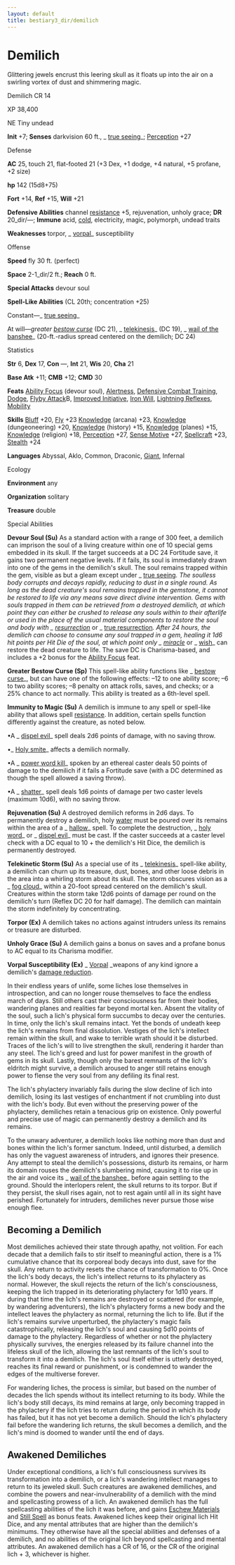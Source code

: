 ```yaml
---
layout: default
title: bestiary3_dir/demilich
---
```

# Demilich

Glittering jewels encrust this leering skull as it floats up into the air on a swirling vortex of dust and shimmering magic.

Demilich CR 14

XP 38,400

NE Tiny undead

**Init** +7; **Senses** darkvision 60 ft., _ [true seeing](../spells_dir/trueSeeing#_true-seeing)_; [Perception](../skills_dir/perception#_perception) +27

Defense

**AC** 25, touch 21, flat-footed 21 (+3 Dex, +1 dodge, +4 natural, +5 profane, +2 size)

**hp** 142 (15d8+75)

**Fort** +14, **Ref** +15, **Will** +21

**Defensive Abilities** channel [resistance](../monsters_dir/universalMonsterRules#_resistance) +5, rejuvenation, unholy grace; **DR** 20_dir/—; **Immune** acid, [cold](../monsters_dir/creatureTypes#_cold-subtype), electricity, magic, polymorph, undead traits

**Weaknesses** torpor, _ [vorpal](../magicItems_dir/weapons#_vorpal)_ susceptibility

Offense

**Speed** fly 30 ft. (perfect)

**Space** 2-1_dir/2 ft.; **Reach** 0 ft.

**Special Attacks** devour soul

**Spell-Like Abilities** (CL 20th; concentration +25)

Constant—_ [true seeing](../spells_dir/trueSeeing#_true-seeing)_

At will—_greater [bestow curse](../spells_dir/bestowCurse#_bestow-curse)_ (DC 21), _ [telekinesis](../spells_dir/telekinesis#_telekinesis)_ (DC 19), _ [wail of the banshee](../spells_dir/wailOfTheBanshee#_wail-of-the-banshee)_ (20-ft.-radius spread centered on the demilich; DC 24)

Statistics

**Str** 6, **Dex** 17, **Con** —, **Int** 21, **Wis** 20, **Cha** 21

**Base Atk** +11; **CMB** +12; **CMD** 30

**Feats** [Ability Focus](../monsters_dir/monsterFeats#_ability-focus) (devour soul), [Alertness](../feats#_alertness), [Defensive Combat Training](../feats#_defensive-combat-training), [Dodge](../feats#_dodge), [Flyby Attack](../monsters_dir/monsterFeats#_flyby-attack)B, [Improved Initiative](../feats#_improved-initiative), [Iron Will](../feats#_iron-will), [Lightning Reflexes](../feats#_lightning-reflexes), [Mobility](../feats#_mobility)

**Skills** [Bluff](../skills_dir/bluff#_bluff) +20, [Fly](../skills_dir/fly#_fly) +23 [Knowledge](../skills_dir/knowledge#_knowledge) (arcana) +23, [Knowledge](../skills_dir/knowledge#_knowledge) (dungeoneering) +20, [Knowledge](../skills_dir/knowledge#_knowledge) (history) +15, [Knowledge](../skills_dir/knowledge#_knowledge) (planes) +15, [Knowledge](../skills_dir/knowledge#_knowledge) (religion) +18, [Perception](../skills_dir/perception#_perception) +27, [Sense Motive](../skills_dir/senseMotive#_sense-motive) +27, [Spellcraft](../skills_dir/spellcraft#_spellcraft) +23, [Stealth](../skills_dir/stealth#_stealth) +24

**Languages** Abyssal, Aklo, Common, Draconic, [Giant](../monsters_dir/creatureTypes#_giant-subtype), Infernal

Ecology

**Environment** any

**Organization** solitary

**Treasure** double

Special Abilities

**Devour Soul (Su)** As a standard action with a range of 300 feet, a demilich can imprison the soul of a living creature within one of 10 special gems embedded in its skull. If the target succeeds at a DC 24 Fortitude save, it gains two permanent negative levels. If it fails, its soul is immediately drawn into one of the gems in the demilich's skull. The soul remains trapped within the gem, visible as but a gleam except under _ [true seeing](../spells_dir/trueSeeing#_true-seeing)_. The soulless body corrupts and decays rapidly, reducing to dust in a single round. As long as the dead creature's soul remains trapped in the gemstone, it cannot be restored to life via any means save direct divine intervention. Gems with souls trapped in them can be retrieved from a destroyed demilich, at which point they can either be crushed to release any souls within to their afterlife or used in the place of the usual material components to restore the soul and body with _ [resurrection](../spells_dir/resurrection#_resurrection)_ or _ [true resurrection](../spells_dir/trueResurrection#_true-resurrection)_. After 24 hours, the demilich can choose to consume any soul trapped in a gem, healing it 1d6 hit points per Hit Die of the soul, at which point only _ [miracle](../spells_dir/miracle#_miracle)_ or _ [wish](../spells_dir/wish#_wish)_ can restore the dead creature to life. The save DC is Charisma-based, and includes a +2 bonus for the [Ability Focus](../monsters_dir/monsterFeats#_ability-focus) feat.

**Greater Bestow Curse (Sp)** This spell-like ability functions like _ [bestow curse](../spells_dir/bestowCurse#_bestow-curse)_, but can have one of the following effects: –12 to one ability score; –6 to two ability scores; –8 penalty on attack rolls, saves, and checks; or a 25% chance to act normally. This ability is treated as a 6th-level spell.

**Immunity to Magic (Su)** A demilich is immune to any spell or spell-like ability that allows spell [resistance](../monsters_dir/universalMonsterRules#_resistance). In addition, certain spells function differently against the creature, as noted below.

•A _ [dispel evil](../spells_dir/dispelEvil#_dispel-evil)_ spell deals 2d6 points of damage, with no saving throw.

•_ [Holy smite](../spells_dir/holySmite#_holy-smite)_ affects a demilich normally.

•A _ [power word kill](../spells_dir/powerWordKill#_power-word-kill)_ spoken by an ethereal caster deals 50 points of damage to the demilich if it fails a Fortitude save (with a DC determined as though the spell allowed a saving throw).

•A _ [shatter](../spells_dir/shatter#_shatter)_ spell deals 1d6 points of damage per two caster levels (maximum 10d6), with no saving throw.

**Rejuvenation (Su)** A destroyed demilich reforms in 2d6 days. To permanently destroy a demilich, holy [water](../monsters_dir/creatureTypes#_water-subtype) must be poured over its remains within the area of a _ [hallow](../spells_dir/hallow#_hallow)_ spell. To complete the destruction, _ [holy word](../spells_dir/holyWord#_holy-word)_ or _ [dispel evil](../spells_dir/dispelEvil#_dispel-evil)_ must be cast. If the caster succeeds at a caster level check with a DC equal to 10 + the demilich's Hit Dice, the demilich is permanently destroyed.

**Telekinetic Storm (Su)** As a special use of its _ [telekinesis](../spells_dir/telekinesis#_telekinesis)_ spell-like ability, a demilich can churn up its treasure, dust, bones, and other loose debris in the area into a whirling storm about its skull. The storm obscures vision as a _ [fog cloud](../spells_dir/fogCloud)_ within a 20-foot spread centered on the demilich's skull. Creatures within the storm take 12d6 points of damage per round on the demilich's turn (Reflex DC 20 for half damage). The demilich can maintain the storm indefinitely by concentrating.

**Torpor (Ex)** A demilich takes no actions against intruders unless its remains or treasure are disturbed.

**Unholy Grace (Su)** A demilich gains a bonus on saves and a profane bonus to AC equal to its Charisma modifier.

**Vorpal Susceptibility (Ex)** _ [Vorpal](../magicItems_dir/weapons#_vorpal) _weapons of any kind ignore a demilich's [damage reduction](../monsters_dir/universalMonsterRules#_damage-reduction-(ex-or-su)).

In their endless years of unlife, some liches lose themselves in introspection, and can no longer rouse themselves to face the endless march of days. Still others cast their consciousness far from their bodies, wandering planes and realities far beyond mortal ken. Absent the vitality of the soul, such a lich's physical form succumbs to decay over the centuries. In time, only the lich's skull remains intact. Yet the bonds of undeath keep the lich's remains from final dissolution. Vestiges of the lich's intellect remain within the skull, and wake to terrible wrath should it be disturbed. Traces of the lich's will to live strengthen the skull, rendering it harder than any steel. The lich's greed and lust for power manifest in the growth of gems in its skull. Lastly, though only the barest remnants of the lich's eldritch might survive, a demilich aroused to anger still retains enough power to flense the very soul from any defiling its final rest.

The lich's phylactery invariably fails during the slow decline of lich into demilich, losing its last vestiges of enchantment if not crumbling into dust with the lich's body. But even without the preserving power of the phylactery, demiliches retain a tenacious grip on existence. Only powerful and precise use of magic can permanently destroy a demilich and its remains.

To the unwary adventurer, a demilich looks like nothing more than dust and bones within the lich's former sanctum. Indeed, until disturbed, a demilich has only the vaguest awareness of intruders, and ignores their presence. Any attempt to steal the demilich's possessions, disturb its remains, or harm its domain rouses the demilich's slumbering mind, causing it to rise up in the air and voice its _ [wail of the banshee](../spells_dir/wailOfTheBanshee#_wail-of-the-banshee)_ before again settling to the ground. Should the interlopers relent, the skull returns to its torpor. But if they persist, the skull rises again, not to rest again until all in its sight have perished. Fortunately for intruders, demiliches never pursue those wise enough flee.

## Becoming a Demilich

Most demiliches achieved their state through apathy, not volition. For each decade that a demilich fails to stir itself to meaningful action, there is a 1% cumulative chance that its corporeal body decays into dust, save for the skull. Any return to activity resets the chance of transformation to 0%. Once the lich's body decays, the lich's intellect returns to its phylactery as normal. However, the skull rejects the return of the lich's consciousness, keeping the lich trapped in its deteriorating phylactery for 1d10 years. If during that time the lich's remains are destroyed or scattered (for example, by wandering adventurers), the lich's phylactery forms a new body and the intellect leaves the phylactery as normal, returning the lich to life. But if the lich's remains survive unperturbed, the phylactery's magic fails catastrophically, releasing the lich's soul and causing 5d10 points of damage to the phylactery. Regardless of whether or not the phylactery physically survives, the energies released by its failure channel into the lifeless skull of the lich, allowing the last remnants of the lich's soul to transform it into a demilich. The lich's soul itself either is utterly destroyed, reaches its final reward or punishment, or is condemned to wander the edges of the multiverse forever.

For wandering liches, the process is similar, but based on the number of decades the lich spends without its intellect returning to its body. While the lich's body still decays, its mind remains at large, only becoming trapped in the phylactery if the lich tries to return during the period in which its body has failed, but it has not yet become a demilich. Should the lich's phylactery fail before the wandering lich returns, the skull becomes a demilich, and the lich's mind is doomed to wander until the end of days.

## Awakened Demiliches

Under exceptional conditions, a lich's full consciousness survives its transformation into a demilich, or a lich's wandering intellect manages to return to its jeweled skull. Such creatures are awakened demiliches, and combine the powers and near-invulnerability of a demilich with the mind and spellcasting prowess of a lich. An awakened demilich has the full spellcasting abilities of the lich it was before, and gains [Eschew Materials](../feats#_eschew-materials) and [Still Spell](../feats#_still-spell) as bonus feats. Awakened liches keep their original lich Hit Dice, and any mental attributes that are higher than the demilich's minimums. They otherwise have all the special abilities and defenses of a demilich, and no abilities of the original lich beyond spellcasting and mental attributes. An awakened demilich has a CR of 16, or the CR of the original lich + 3, whichever is higher.

